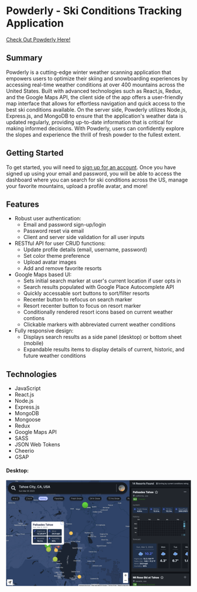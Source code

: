 # Powderly - Ski Conditions Tracking Application

[Check Out Powderly Here!](https://zflegle3.github.io/powderly)

## Summary

Powderly is a cutting-edge winter weather scanning application that empowers users to optimize their skiing and snowboarding experiences by accessing real-time weather conditions at over 400 mountains across the United States. Built with advanced technologies such as React.js, Redux, and the Google Maps API, the client side of the app offers a user-friendly map interface that allows for effortless navigation and quick access to the best ski conditions available. On the server side, Powderly utilizes Node.js, Express.js, and MongoDB to ensure that the application's weather data is updated regularly, providing up-to-date information that is critical for making informed decisions. With Powderly, users can confidently explore the slopes and experience the thrill of fresh powder to the fullest extent.

## Getting Started
To get started, you will need to [sign up for an account](https://zflegle3.github.io/powderly). Once you have signed up using your email and password, you will be able to access the dashboard where you can search for ski conditions across the US, manage your favorite mountains, upload a profile avatar, and more!

## Features 
* Robust user authentication:
  * Email and password sign-up/login
  * Password reset via email 
  * Client and server side validation for all user inputs
* RESTful API for user CRUD functions: 
  * Update profile details (email, username, password)
  * Set color theme preference
  * Upload avatar images
  * Add and remove favorite resorts
* Google Maps based UI:
  * Sets initial search marker at user's current location if user opts in
  * Search results populated with Google Place Autocomplete API
  * Quickly accessable sort buttons to sort/filter resorts
  * Recenter button to refocus on search marker
  * Resort recenter button to focus on resort marker
  * Conditionally rendered resort icons based on current weather contions 
  * Clickable markers with abbreviated current weather conditions
* Fully responsive design:
  * Displays search results as a side panel (desktop) or bottom sheet (mobile)
  * Expandable results items to display details of current, historic, and future weather conditions
  

## Technologies
* JavaScript
* React.js
* Node.js
* Express.js
* MongoDB
* Mongoose
* Redux
* Google Maps API
* SASS
* JSON Web Tokens
* Cheerio
* GSAP

#### Desktop:
![demo image](https://raw.githubusercontent.com/zflegle3/powderly/main/src/images/demo.png)
